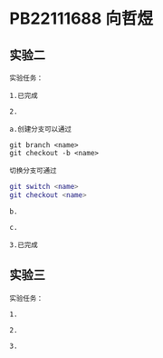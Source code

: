 # PB22111688 向哲煜

## 实验二

    实验任务：

    1.已完成

    2.

    a.创建分支可以通过

```
git branch <name>
git checkout -b <name> 
```

    切换分支可通过

```gi
git switch <name>
git checkout <name>
```

    b.

    c.

    3.已完成

## 实验三

    实验任务：

    1.

    2.

    3.
